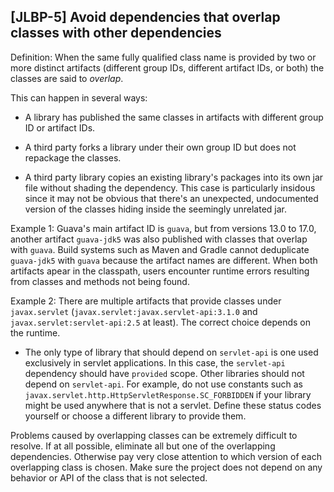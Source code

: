 [JLBP-5] Avoid dependencies that overlap classes with other dependencies
------------------------------------------------------------------------

Definition: When the same fully qualified class name is provided by 
  two or more distinct artifacts (different group IDs, different 
  artifact IDs, or both) the classes are said to *overlap*.

This can happen in several ways:

* A library has published the same classes in
  artifacts with different group ID or artifact IDs.

* A third party forks a library under their own group ID but does not repackage the classes.

* A third party library copies an existing library's packages
into its own jar file without shading the dependency. This case is particularly
insidous since it may not be obvious that there's an unexpected, undocumented
version of the classes hiding inside the seemingly unrelated jar.

Example 1: Guava's main artifact ID is `guava`, but from versions 13.0 to 17.0,
  another artifact `guava-jdk5` was also published with classes that overlap
  with `guava`. Build systems such as Maven and Gradle cannot deduplicate
  `guava-jdk5` with `guava` because the artifact names are different.
  When both artifacts apear in the classpath, users encounter 
  runtime errors resulting from classes and methods not being found.

Example 2: There are multiple artifacts that provide classes under
  `javax.servlet` (`javax.servlet:javax.servlet-api:3.1.0` and
  `javax.servlet:servlet-api:2.5` at least). The correct choice
  depends on the runtime.
  - The only type of library that should depend on `servlet-api` is 
    one used exclusively in servlet applications. In this case,
    the `servlet-api` dependency should have `provided` scope. Other libraries should
    not depend on `servlet-api`. For example, do not use constants such as 
    `javax.servlet.http.HttpServletResponse.SC_FORBIDDEN` if your library
    might be used anywhere that is not a servlet. Define these status codes 
    yourself or choose a different library to provide them. 
    
Problems caused by overlapping classes can be extremely difficult to resolve.
If at all possible, eliminate all but one of the
overlapping dependencies. Otherwise pay very close attention to which version of 
each overlapping class is chosen. Make sure the project does not depend on any
behavior or API of the class that is not selected.
